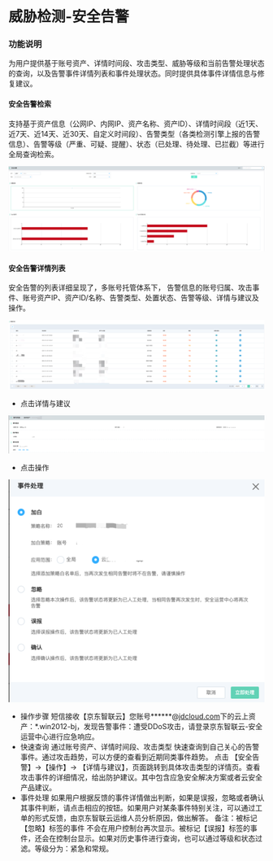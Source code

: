 # 威胁检测-安全告警

### 功能说明

为用户提供基于账号资产、详情时间段、攻击类型、威胁等级和当前告警处理状态的查询，以及告警事件详情列表和事件处理状态。同时提供具体事件详情信息与修复建议。

#### 安全告警检索

支持基于资产信息（公网IP、内网IP、资产名称、资产ID）、详情时间段（近1天、近7天、近14天、近30天、自定义时间段）、告警类型（各类检测引擎上报的告警信息）、告警等级（严重、可疑、提醒）、状态（已处理、待处理、已拦截）等进行全局查询检索。

![](../../../../../image/CSoC/CSoC-04-1-1.png)

#### 安全告警详情列表

安全告警的列表详细呈现了，多账号托管体系下， 告警信息的账号归属、攻击事件、账号资产IP、资产ID/名称、告警类型、处置状态、告警等级、详情与建议及操作。

![](../../../../../image/CSoC/CSoC-04-1-2.png)

- 点击详情与建议

![](../../../../../image/CSoC/CSoC-04-1-3.png)

- 点击操作

![](../../../../../image/CSoC/CSoC-04-1-4.png)



- 操作步骤
  短信接收【京东智联云】您账号***\***@[jdcloud.com](https://jdcloud.com/)下的云上资产：*.win2012-bj，发现告警事件：遭受DDoS攻击，请登录京东智联云-安全运营中心进行应急响应。
 - 快速查询
   通过账号资产、详情时间段、攻击类型 快速查询到自己关心的告警事件。通过攻击趋势，可以方便的查看到近期同类事件趋势。
   点击 【安全告警】->【操作】-> 【详情与建议】，页面跳转到具体攻击类型的详情页。查看攻击事件的详细情况，给出防护建议。其中包含应急安全解决方案或者云安全产品建议。
  - 事件处理
    如果用户根据反馈的事件详情做出判断，如果是误报，忽略或者确认其事件判断，请点击相应的按钮。如果用户对某条事件特别关注，可以通过工单的形式反馈，由京东智联云运维人员分析原因，做出解答。
    备注：被标记【忽略】标签的事件 不会在用户控制台再次显示。被标记【误报】标签的事件，还会在控制台显示。如果对历史事件进行查询，也可以通过等级和状态过滤。等级分为：紧急和常规。